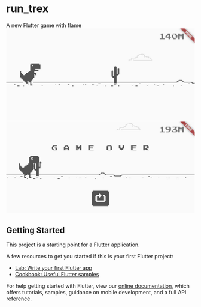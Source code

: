 # run_trex

A new Flutter game with flame
![Screenshot](/sc1.jpg?raw=true "Murdered-Fly-Suspect")
![Screenshot](/sc2.jpg?raw=true "Murdered-Fly-Suspect")

## Getting Started

This project is a starting point for a Flutter application.

A few resources to get you started if this is your first Flutter project:

- [Lab: Write your first Flutter app](https://flutter.dev/docs/get-started/codelab)
- [Cookbook: Useful Flutter samples](https://flutter.dev/docs/cookbook)

For help getting started with Flutter, view our 
[online documentation](https://flutter.dev/docs), which offers tutorials, 
samples, guidance on mobile development, and a full API reference.
